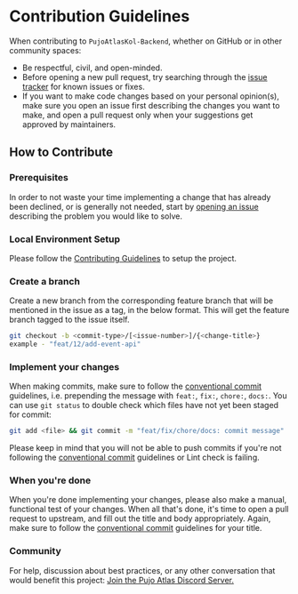 # Contribution Guidelines

When contributing to `PujoAtlasKol-Backend`, whether on GitHub or in other community spaces:

- Be respectful, civil, and open-minded.
- Before opening a new pull request, try searching through the [issue tracker](https://github.com/Pujo-Atlas-Kolkata/PujoAtlasKol-Backend/issues) for known issues or fixes.
- If you want to make code changes based on your personal opinion(s), make sure you open an issue first describing the changes you want to make, and open a pull request only when your suggestions get approved by maintainers.

## How to Contribute

### Prerequisites

In order to not waste your time implementing a change that has already been declined, or is generally not needed, start by [opening an issue](https://github.com/Pujo-Atlas-Kolkata/PujoAtlasKol-Backend/issues/new) describing the problem you would like to solve.

### Local Environment Setup

Please follow the [Contributing Guidelines](README.md) to setup the project.

### Create a branch
Create a new branch from the corresponding feature branch that will be mentioned in the issue as a tag, in the below format. This will get the feature branch tagged to the issue itself.

```bash
git checkout -b <commit-type>/[<issue-number>]/{<change-title>}
example - "feat/12/add-event-api"
```



### Implement your changes

When making commits, make sure to follow the [conventional commit](https://www.conventionalcommits.org/en/v1.0.0/) guidelines, i.e. prepending the message with `feat:`, `fix:`, `chore:`, `docs:`. You can use `git status` to double check which files have not yet been staged for commit:

```bash
git add <file> && git commit -m "feat/fix/chore/docs: commit message"
```

Please keep in mind that you will not be able to push commits if you're not following the [conventional commit](https://www.conventionalcommits.org/en/v1.0.0/) guidelines or Lint check is failing.

### When you're done

When you're done implementing your changes, please also make a manual, functional test of your changes. When all that's done, it's time to open a pull request to upstream, and fill out the title and body appropriately. Again, make sure to follow the [conventional commit](https://www.conventionalcommits.org/en/v1.0.0/) guidelines for your title.

### Community

For help, discussion about best practices, or any other conversation that would benefit this project: [Join the Pujo Atlas Discord Server.](https://discord.com/invite/xxSXWYf6d4)
